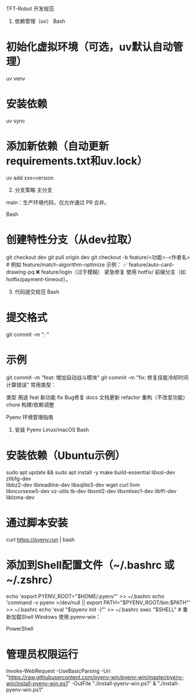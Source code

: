 TFT-Robot 开发规范
1. 依赖管理（uv）
Bash

# 初始化虚拟环境（可选，uv默认自动管理）
uv venv  

# 安装依赖
uv sync

# 添加新依赖（自动更新requirements.txt和uv.lock）
uv add xxx=version

2. 分支策略
主分支

main：生产环境代码，仅允许通过 PR 合并。

Bash

# 创建特性分支（从dev拉取）
git checkout dev
git pull origin dev
git checkout -b feature/<功能>-<作者名>  # 例如 feature/match-algorithm-optimize
示例：
✅ feature/auto-card-drawing-pq
❌ feature/login（过于模糊）
紧急修复
使用 hotfix/ 前缀分支（如 hotfix/payment-timeout）。

3. 代码提交规范
Bash

# 提交格式
git commit -m "<type>: <description>"

# 示例
git commit -m "feat: 增加自动战斗模块"
git commit -m "fix: 修复技能冷却时间计算错误"
常用类型：

类型	用途
feat	新功能
fix	Bug修复
docs	文档更新
refactor	重构（不改变功能）
chore	构建/依赖调整


Pyenv 环境管理指南
1. 安装 Pyenv
Linux/macOS
Bash

# 安装依赖（Ubuntu示例）
sudo apt update && sudo apt install -y make build-essential libssl-dev zlib1g-dev \
libbz2-dev libreadline-dev libsqlite3-dev wget curl llvm \
libncursesw5-dev xz-utils tk-dev libxml2-dev libxmlsec1-dev libffi-dev liblzma-dev

# 通过脚本安装
curl https://pyenv.run | bash

# 添加到Shell配置文件（~/.bashrc 或 ~/.zshrc）
echo 'export PYENV_ROOT="$HOME/.pyenv"' >> ~/.bashrc
echo 'command -v pyenv >/dev/null || export PATH="$PYENV_ROOT/bin:$PATH"' >> ~/.bashrc
echo 'eval "$(pyenv init -)"' >> ~/.bashrc
exec "$SHELL"  # 重新加载Shell
Windows
使用 pyenv-win：

PowerShell

# 管理员权限运行
Invoke-WebRequest -UseBasicParsing -Uri "https://raw.githubusercontent.com/pyenv-win/pyenv-win/master/pyenv-win/install-pyenv-win.ps1" -OutFile "./install-pyenv-win.ps1"
& "./install-pyenv-win.ps1"